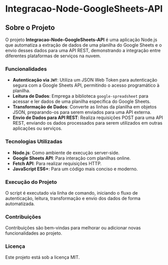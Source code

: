 # Integracao-Node-GoogleSheets-API

## Sobre o Projeto

O projeto **Integracao-Node-GoogleSheets-API** é uma aplicação Node.js que automatiza a extração de dados de uma planilha do Google Sheets e o envio desses dados para uma API REST, demonstrando a integração entre diferentes plataformas de serviços na nuvem.

### Funcionalidades

- **Autenticação via `JWT`**: Utiliza um JSON Web Token para autenticação segura com a Google Sheets API, permitindo o acesso programático à planilha.
- **Leitura de Dados**: Emprega a biblioteca `google-spreadsheet` para acessar e ler dados de uma planilha específica do Google Sheets.
- **Transformação de Dados**: Converte as linhas da planilha em objetos JSON, preparando-os para serem enviados para uma API externa.
- **Envio de Dados para API REST**: Realiza requisições POST para uma API REST, enviando os dados processados para serem utilizados em outras aplicações ou serviços.

### Tecnologias Utilizadas

- **Node.js**: Como ambiente de execução server-side.
- **Google Sheets API**: Para interação com planilhas online.
- **Fetch API**: Para realizar requisições HTTP.
- **JavaScript ES6+**: Para um código mais conciso e moderno.

### Execução do Projeto

O script é executado via linha de comando, iniciando o fluxo de autenticação, leitura, transformação e envio dos dados de forma automatizada.

### Contribuições

Contribuições são bem-vindas para melhorar ou adicionar novas funcionalidades ao projeto.

### Licença

Este projeto está sob a licença MIT.




